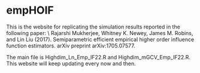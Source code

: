 # empHOIF
This is the website for replicating the simulation results reported in the following paper: \\
Rajarshi Mukherjee, Whitney K. Newey, James M. Robins, and Lin Liu (2017). Semiparametric efficient empirical higher order influence function estimators. arXiv preprint arXiv:1705.07577.

The main file is Highdim_Ln_Emp_IF22.R and Highdim_mGCV_Emp_IF22.R.
This website will keep updating every now and then.
